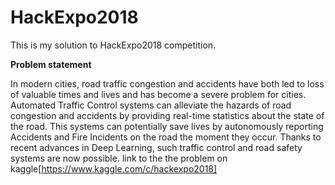 # HackExpo2018

This is my solution to HackExpo2018 competition.

**Problem statement**

In modern cities, road traffic congestion and accidents have both led to loss of valuable times and lives and has become a severe problem for cities. Automated Traffic Control systems can alleviate the hazards of road congestion and accidents by providing real-time statistics about the state of the road. This systems can potentially save lives by autonomously reporting Accidents and Fire Incidents on the road the moment they occur. Thanks to recent advances in Deep Learning, such traffic control and road safety systems are now possible.
link to the the problem on kaggle[https://www.kaggle.com/c/hackexpo2018]
